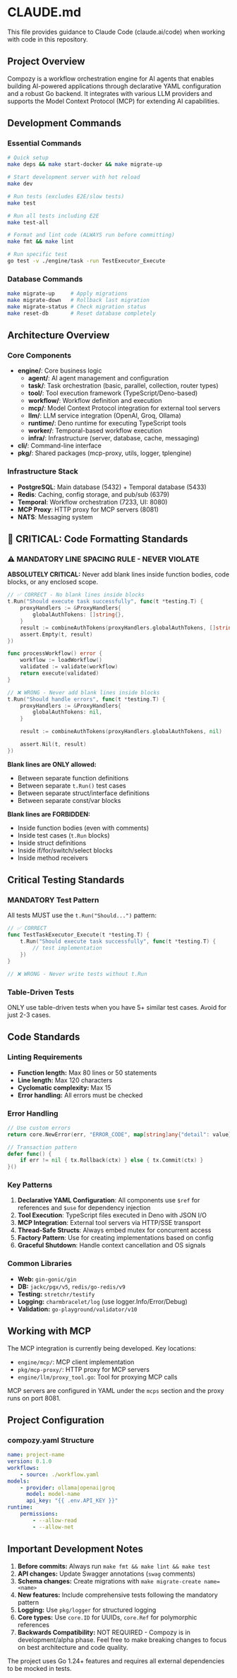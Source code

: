 # CLAUDE.md

This file provides guidance to Claude Code (claude.ai/code) when working with code in this repository.

## Project Overview

Compozy is a workflow orchestration engine for AI agents that enables building AI-powered applications through declarative YAML configuration and a robust Go backend. It integrates with various LLM providers and supports the Model Context Protocol (MCP) for extending AI capabilities.

## Development Commands

### Essential Commands

```bash
# Quick setup
make deps && make start-docker && make migrate-up

# Start development server with hot reload
make dev

# Run tests (excludes E2E/slow tests)
make test

# Run all tests including E2E
make test-all

# Format and lint code (ALWAYS run before committing)
make fmt && make lint

# Run specific test
go test -v ./engine/task -run TestExecutor_Execute
```

### Database Commands

```bash
make migrate-up     # Apply migrations
make migrate-down   # Rollback last migration
make migrate-status # Check migration status
make reset-db       # Reset database completely
```

## Architecture Overview

### Core Components

- **engine/**: Core business logic
    - **agent/**: AI agent management and configuration
    - **task/**: Task orchestration (basic, parallel, collection, router types)
    - **tool/**: Tool execution framework (TypeScript/Deno-based)
    - **workflow/**: Workflow definition and execution
    - **mcp/**: Model Context Protocol integration for external tool servers
    - **llm/**: LLM service integration (OpenAI, Groq, Ollama)
    - **runtime/**: Deno runtime for executing TypeScript tools
    - **worker/**: Temporal-based workflow execution
    - **infra/**: Infrastructure (server, database, cache, messaging)
- **cli/**: Command-line interface
- **pkg/**: Shared packages (mcp-proxy, utils, logger, tplengine)

### Infrastructure Stack

- **PostgreSQL**: Main database (5432) + Temporal database (5433)
- **Redis**: Caching, config storage, and pub/sub (6379)
- **Temporal**: Workflow orchestration (7233, UI: 8080)
- **MCP Proxy**: HTTP proxy for MCP servers (8081)
- **NATS**: Messaging system

## 🚨 CRITICAL: Code Formatting Standards

### ⚠️ MANDATORY LINE SPACING RULE - NEVER VIOLATE

**ABSOLUTELY CRITICAL:** Never add blank lines inside function bodies, code blocks, or any enclosed scope.

```go
// ✅ CORRECT - No blank lines inside blocks
t.Run("Should execute task successfully", func(t *testing.T) {
    proxyHandlers := &ProxyHandlers{
        globalAuthTokens: []string{},
    }
    result := combineAuthTokens(proxyHandlers.globalAuthTokens, []string{})
    assert.Empty(t, result)
})

func processWorkflow() error {
    workflow := loadWorkflow()
    validated := validate(workflow)
    return execute(validated)
}

// ❌ WRONG - Never add blank lines inside blocks
t.Run("Should handle errors", func(t *testing.T) {
    proxyHandlers := &ProxyHandlers{
        globalAuthTokens: nil,
    }

    result := combineAuthTokens(proxyHandlers.globalAuthTokens, nil)

    assert.Nil(t, result)
})
```

**Blank lines are ONLY allowed:**

- Between separate function definitions
- Between separate `t.Run()` test cases
- Between separate struct/interface definitions
- Between separate const/var blocks

**Blank lines are FORBIDDEN:**

- Inside function bodies (even with comments)
- Inside test cases (`t.Run` blocks)
- Inside struct definitions
- Inside if/for/switch/select blocks
- Inside method receivers

## Critical Testing Standards

### MANDATORY Test Pattern

All tests MUST use the `t.Run("Should...")` pattern:

```go
// ✅ CORRECT
func TestTaskExecutor_Execute(t *testing.T) {
    t.Run("Should execute task successfully", func(t *testing.T) {
        // test implementation
    })
}

// ❌ WRONG - Never write tests without t.Run
```

### Table-Driven Tests

ONLY use table-driven tests when you have 5+ similar test cases. Avoid for just 2-3 cases.

## Code Standards

### Linting Requirements

- **Function length:** Max 80 lines or 50 statements
- **Line length:** Max 120 characters
- **Cyclomatic complexity:** Max 15
- **Error handling:** All errors must be checked

### Error Handling

```go
// Use custom errors
return core.NewError(err, "ERROR_CODE", map[string]any{"detail": value})

// Transaction pattern
defer func() {
    if err != nil { tx.Rollback(ctx) } else { tx.Commit(ctx) }
}()
```

### Key Patterns

1. **Declarative YAML Configuration**: All components use `$ref` for references and `$use` for dependency injection
2. **Tool Execution**: TypeScript files executed in Deno with JSON I/O
3. **MCP Integration**: External tool servers via HTTP/SSE transport
4. **Thread-Safe Structs**: Always embed mutex for concurrent access
5. **Factory Pattern**: Use for creating implementations based on config
6. **Graceful Shutdown**: Handle context cancellation and OS signals

### Common Libraries

- **Web:** `gin-gonic/gin`
- **DB:** `jackc/pgx/v5`, `redis/go-redis/v9`
- **Testing:** `stretchr/testify`
- **Logging:** `charmbracelet/log` (use logger.Info/Error/Debug)
- **Validation:** `go-playground/validator/v10`

## Working with MCP

The MCP integration is currently being developed. Key locations:

- `engine/mcp/`: MCP client implementation
- `pkg/mcp-proxy/`: HTTP proxy for MCP servers
- `engine/llm/proxy_tool.go`: Tool for proxying MCP calls

MCP servers are configured in YAML under the `mcps` section and the proxy runs on port 8081.

## Project Configuration

### compozy.yaml Structure

```yaml
name: project-name
version: 0.1.0
workflows:
    - source: ./workflow.yaml
models:
    - provider: ollama|openai|groq
      model: model-name
      api_key: "{{ .env.API_KEY }}"
runtime:
    permissions:
        - --allow-read
        - --allow-net
```

## Important Development Notes

1. **Before commits:** Always run `make fmt && make lint && make test`
2. **API changes:** Update Swagger annotations (`swag` comments)
3. **Schema changes:** Create migrations with `make migrate-create name=<name>`
4. **New features:** Include comprehensive tests following the mandatory pattern
5. **Logging:** Use `pkg/logger` for structured logging
6. **Core types:** Use `core.ID` for UUIDs, `core.Ref` for polymorphic references
7. **Backwards Compatibility:** NOT REQUIRED - Compozy is in development/alpha phase. Feel free to make breaking changes to focus on best architecture and code quality.

The project uses Go 1.24+ features and requires all external dependencies to be mocked in tests.
